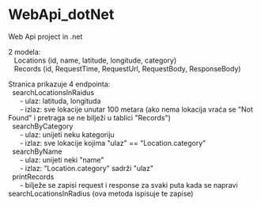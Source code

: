 # WebApi_dotNet
Web Api project in .net  
  
2 modela:  
  &nbsp;&nbsp; Locations  (id, name, latitude, longitude, category)  
  &nbsp;&nbsp; Records    (id, RequestTime, RequestUrl, RequestBody, ResponseBody)  
  
Stranica prikazuje 4 endpointa:  
  &nbsp;&nbsp;searchLocationsInRaidus  
      &nbsp;&nbsp;&nbsp;&nbsp;&nbsp;&nbsp;- ulaz: latituda, longituda  
      &nbsp;&nbsp;&nbsp;&nbsp;&nbsp;&nbsp;- izlaz: sve lokacije unutar 100 metara (ako nema lokacija vraća se "Not Found" i pretraga se ne bilježi u tablici "Records")  
  &nbsp;&nbsp;searchByCategory  
      &nbsp;&nbsp;&nbsp;&nbsp;&nbsp;&nbsp;- ulaz: unijeti neku kategoriju  
      &nbsp;&nbsp;&nbsp;&nbsp;&nbsp;&nbsp;- izlaz: sve lokacije kojima "ulaz" == "Location.category"  
  &nbsp;&nbsp;searchByName  
      &nbsp;&nbsp;&nbsp;&nbsp;&nbsp;&nbsp;- ulaz: unijeti neki "name"  
      &nbsp;&nbsp;&nbsp;&nbsp;&nbsp;&nbsp;- izlaz: "Location.category" sadrži "ulaz"  
  &nbsp;&nbsp;printRecords  
      &nbsp;&nbsp;&nbsp;&nbsp;&nbsp;&nbsp;- bilježe se zapisi request i response za svaki puta kada se napravi searchLocationsInRadius (ova metoda ispisuje te zapise)
